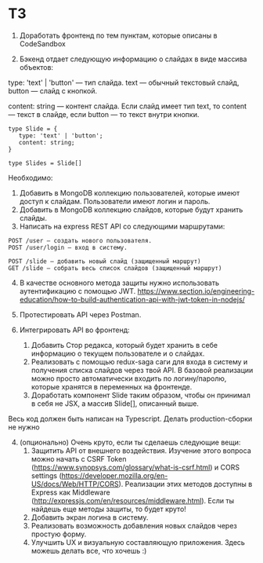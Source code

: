 # TЗ

1. Доработать фронтенд по тем пунктам, которые описаны в CodeSandbox

2. Бэкенд отдает следующую информацию о слайдах в виде массива объектов:

type: 'text' | 'button' — тип слайда. text — обычный текстовый слайд, button — слайд с кнопкой.

content: string — контент слайда. Если слайд имеет тип text, то content — текст в слайде, если button — то текст внутри кнопки.
```
type Slide = {
   type: 'text' | 'button';
   content: string;
}

type Slides = Slide[]
```

Необходимо:

   1. Добавить в MongoDB коллекцию пользователей, которые имеют доступ к слайдам. Пользователи имеют логин и пароль.
   2. Добавить в MongoDB коллекцию слайдов, которые будут хранить слайды.
   3. Написать на express REST API со следующими маршрутами:

    POST /user — создать нового пользователя.
    POST /user/login — вход в систему.

    POST /slide — добавить новый слайд (защищенный маршрут)
    GET /slide — собрать весь список слайдов (защищенный маршрут)

   4. В качестве основного метода защиты нужно использовать аутентификацию с помощью JWT. https://www.section.io/engineering-education/how-to-build-authentication-api-with-jwt-token-in-nodejs/
   5. Протестировать API через Postman.

3. Интегрировать API во фронтенд:
   1. Добавить Стор редакса, который будет хранить в себе информацию о текущем пользователе и о слайдах.
   2. Реализовать с помощью redux-saga саги для входа в систему и получения списка слайдов через твой API. В базовой реализации можно просто автоматически входить по логину/паролю, которые хранятся в переменных на фронтенде.
   3. Доработать компонент Slide таким образом, чтобы он принимал в себя не JSX, а массив Slide[], описанный выше.

Весь код должен быть написан на Typescript. Делать production-сборки не нужно

4. (опционально) Очень круто, если ты сделаешь следующие вещи:
   1. Защитить API от внешнего воздействия. Изучение этого вопроса можно начать с CSRF Token (https://www.synopsys.com/glossary/what-is-csrf.html) и СORS settings (https://developer.mozilla.org/en-US/docs/Web/HTTP/CORS). Реализации этих методов доступны в Express как Middleware (http://expressjs.com/en/resources/middleware.html). Если ты найдешь еще методы защиты, то будет круто!
   2. Добавить экран логина в систему.
   3. Реализовать возможность добавления новых слайдов через простую форму.
   3. Улучшить UX и визуальную составляющую приложения. Здесь можешь делать все, что хочешь :)

